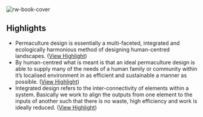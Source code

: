 ![rw-book-cover](https://www.permaculturenews.org/wp-content/uploads/2017/09/Damien-image-feat.jpg)

## Highlights
- Permaculture design is essentially a multi-faceted, integrated and ecologically harmonious method of designing human-centred landscapes. ([View Highlight](https://read.readwise.io/read/01gmspwbkg0g5zyndayapw6bd3))
- By human-centred what is meant is that an ideal permaculture design is able to supply many of the needs of a human family or community within it’s localised environment in as efficient and sustainable a manner as possible. ([View Highlight](https://read.readwise.io/read/01gmspwfcswyjh3ezeymtpdebn))
- Integrated design refers to the inter-connectivity of elements within a system. Basically we work to align the outputs from one element to the inputs of another such that there is no waste, high efficiency and work is ideally reduced. ([View Highlight](https://read.readwise.io/read/01gmspwk6a45svxzzh6n7edard))
